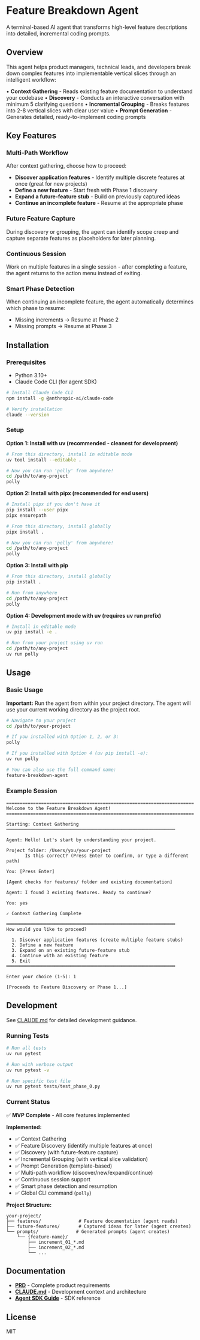 # Feature Breakdown Agent

A terminal-based AI agent that transforms high-level feature descriptions into detailed, incremental coding prompts.

## Overview

This agent helps product managers, technical leads, and developers break down complex features into implementable vertical slices through an intelligent workflow:

• **Context Gathering** - Reads existing feature documentation to understand your codebase
• **Discovery** - Conducts an interactive conversation with minimum 5 clarifying questions
• **Incremental Grouping** - Breaks features into 2-8 vertical slices with clear user value
• **Prompt Generation** - Generates detailed, ready-to-implement coding prompts

## Key Features

### Multi-Path Workflow
After context gathering, choose how to proceed:
- **Discover application features** - Identify multiple discrete features at once (great for new projects)
- **Define a new feature** - Start fresh with Phase 1 discovery
- **Expand a future-feature stub** - Build on previously captured ideas
- **Continue an incomplete feature** - Resume at the appropriate phase

### Future Feature Capture
During discovery or grouping, the agent can identify scope creep and capture separate features as placeholders for later planning.

### Continuous Session
Work on multiple features in a single session - after completing a feature, the agent returns to the action menu instead of exiting.

### Smart Phase Detection
When continuing an incomplete feature, the agent automatically determines which phase to resume:
- Missing increments → Resume at Phase 2
- Missing prompts → Resume at Phase 3

## Installation

### Prerequisites

- Python 3.10+
- Claude Code CLI (for agent SDK)

```bash
# Install Claude Code CLI
npm install -g @anthropic-ai/claude-code

# Verify installation
claude --version
```

### Setup

**Option 1: Install with uv (recommended - cleanest for development)**

```bash
# From this directory, install in editable mode
uv tool install --editable .

# Now you can run 'polly' from anywhere!
cd /path/to/any-project
polly
```

**Option 2: Install with pipx (recommended for end users)**

```bash
# Install pipx if you don't have it
pip install --user pipx
pipx ensurepath

# From this directory, install globally
pipx install .

# Now you can run 'polly' from anywhere!
cd /path/to/any-project
polly
```

**Option 3: Install with pip**

```bash
# From this directory, install globally
pip install .

# Run from anywhere
cd /path/to/any-project
polly
```

**Option 4: Development mode with uv (requires uv run prefix)**

```bash
# Install in editable mode
uv pip install -e .

# Run from your project using uv run
cd /path/to/any-project
uv run polly
```

## Usage

### Basic Usage

**Important:** Run the agent from within your project directory. The agent will use your current working directory as the project root.

```bash
# Navigate to your project
cd /path/to/your-project

# If you installed with Option 1, 2, or 3:
polly

# If you installed with Option 4 (uv pip install -e):
uv run polly

# You can also use the full command name:
feature-breakdown-agent
```

### Example Session

```
======================================================================
Welcome to the Feature Breakdown Agent!
======================================================================

Starting: Context Gathering
───────────────────────────────────────────────────────────────

Agent: Hello! Let's start by understanding your project.

Project folder: /Users/you/your-project
       Is this correct? (Press Enter to confirm, or type a different path)

You: [Press Enter]

[Agent checks for features/ folder and existing documentation]

Agent: I found 3 existing features. Ready to continue?

You: yes

✓ Context Gathering Complete

═══════════════════════════════════════════════════════════════
How would you like to proceed?

  1. Discover application features (create multiple feature stubs)
  2. Define a new feature
  3. Expand on an existing future-feature stub
  4. Continue with an existing feature
  5. Exit
═══════════════════════════════════════════════════════════════

Enter your choice (1-5): 1

[Proceeds to Feature Discovery or Phase 1...]
```

## Development

See [CLAUDE.md](CLAUDE.md) for detailed development guidance.

### Running Tests

```bash
# Run all tests
uv run pytest

# Run with verbose output
uv run pytest -v

# Run specific test file
uv run pytest tests/test_phase_0.py
```

### Current Status

✅ **MVP Complete** - All core features implemented

**Implemented:**
- ✅ Context Gathering
- ✅ Feature Discovery (identify multiple features at once)
- ✅ Discovery (with future-feature capture)
- ✅ Incremental Grouping (with vertical slice validation)
- ✅ Prompt Generation (template-based)
- ✅ Multi-path workflow (discover/new/expand/continue)
- ✅ Continuous session support
- ✅ Smart phase detection and resumption
- ✅ Global CLI command (`polly`)

**Project Structure:**
```
your-project/
├── features/              # Feature documentation (agent reads)
├── future-features/       # Captured ideas for later (agent creates)
└── prompts/              # Generated prompts (agent creates)
    └── {feature-name}/
        ├── increment_01_*.md
        ├── increment_02_*.md
        └── ...
```

## Documentation

- **[PRD](prompt_generator_prd.md)** - Complete product requirements
- **[CLAUDE.md](CLAUDE.md)** - Development context and architecture
- **[Agent SDK Guide](.claude/claude_agent_sdk_guide.md)** - SDK reference

## License

MIT
